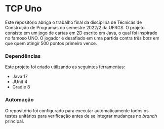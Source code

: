 # TCP Uno

Este repositório abriga o trabalho final da disciplina de Técnicas de Construção de Programas do semestre 2022/2 da UFRGS. O projeto consiste em um jogo de cartas em 2D escrito em Java, o qual foi inspirado no famoso UNO. O jogador é desafiado em uma partida contra três *bots* em que quem atingir 500 pontos primeiro vence.

### Dependências

Este projeto foi criado utilizando as seguintes ferramentas:

* Java 17
* JUnit 4
* Gradle 8

### Automação

O repositório foi configurado para executar automaticamente todos os testes unitários para verificação antes de se integrar mudanças no *branch* principal.
